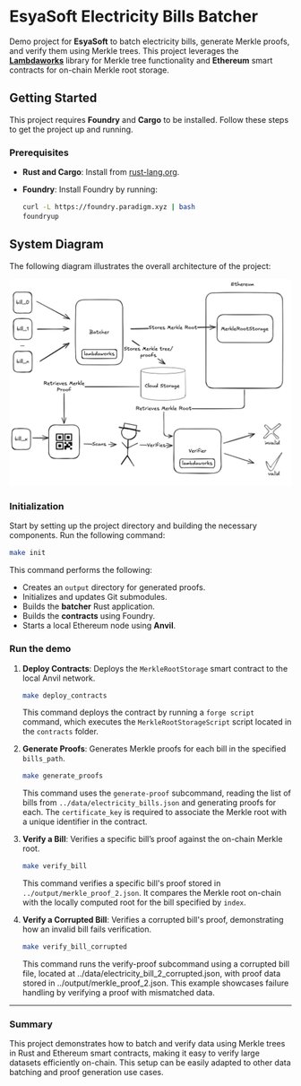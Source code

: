 
# EsyaSoft Electricity Bills Batcher

Demo project for **EsyaSoft** to batch electricity bills, generate Merkle proofs, and verify them using Merkle trees. This project leverages the [**Lambdaworks**](https://github.com/lambdaclass/lambdaworks) library for Merkle tree functionality and **Ethereum** smart contracts for on-chain Merkle root storage.

## Getting Started

This project requires **Foundry** and **Cargo** to be installed. Follow these steps to get the project up and running.

### Prerequisites

- **Rust and Cargo**: Install from [rust-lang.org](https://www.rust-lang.org/).
- **Foundry**: Install Foundry by running:

  ```sh
  curl -L https://foundry.paradigm.xyz | bash
  foundryup
  ```
  
## System Diagram

The following diagram illustrates the overall architecture of the project:

![System Diagram](docs/diagram.png)

### Initialization

Start by setting up the project directory and building the necessary components. Run the following command:

```sh
make init
```

This command performs the following:
- Creates an `output` directory for generated proofs.
- Initializes and updates Git submodules.
- Builds the **batcher** Rust application.
- Builds the **contracts** using Foundry.
- Starts a local Ethereum node using **Anvil**.


### Run the demo

1. **Deploy Contracts**: Deploys the `MerkleRootStorage` smart contract to the local Anvil network.

   ```sh
   make deploy_contracts
   ```

   This command deploys the contract by running a `forge script` command, which executes the `MerkleRootStorageScript` script located in the `contracts` folder.

2. **Generate Proofs**: Generates Merkle proofs for each bill in the specified `bills_path`.

   ```sh
   make generate_proofs
   ```

   This command uses the `generate-proof` subcommand, reading the list of bills from `../data/electricity_bills.json` and generating proofs for each. The `certificate_key` is required to associate the Merkle root with a unique identifier in the contract.

3. **Verify a Bill**: Verifies a specific bill’s proof against the on-chain Merkle root.

   ```sh
   make verify_bill
   ```

   This command verifies a specific bill's proof stored in `../output/merkle_proof_2.json`. It compares the Merkle root on-chain with the locally computed root for the bill specified by `index`.

4. **Verify a Corrupted Bill**: Verifies a corrupted bill's proof, demonstrating how an invalid bill fails verification.

   ```sh
   make verify_bill_corrupted
   ```

   This command runs the verify-proof subcommand using a corrupted bill file, located at ../data/electricity_bill_2_corrupted.json, with proof data stored in ../output/merkle_proof_2.json. This example showcases failure handling by verifying a proof with mismatched data.

---

### Summary

This project demonstrates how to batch and verify data using Merkle trees in Rust and Ethereum smart contracts, making it easy to verify large datasets efficiently on-chain. This setup can be easily adapted to other data batching and proof generation use cases.
